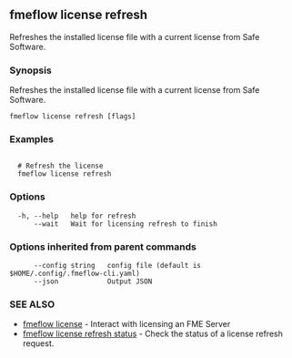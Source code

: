 ## fmeflow license refresh

Refreshes the installed license file with a current license from Safe Software.

### Synopsis

Refreshes the installed license file with a current license from Safe Software.

```
fmeflow license refresh [flags]
```

### Examples

```

  # Refresh the license
  fmeflow license refresh
```

### Options

```
  -h, --help   help for refresh
      --wait   Wait for licensing refresh to finish
```

### Options inherited from parent commands

```
      --config string   config file (default is $HOME/.config/.fmeflow-cli.yaml)
      --json            Output JSON
```

### SEE ALSO

* [fmeflow license](fmeflow_license.md)	 - Interact with licensing an FME Server
* [fmeflow license refresh status](fmeflow_license_refresh_status.md)	 - Check the status of a license refresh request.

